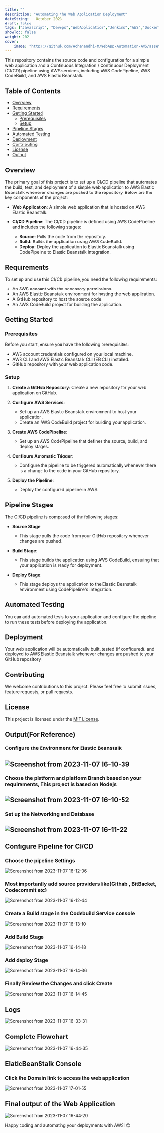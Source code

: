 ```yaml
---
title: ""
description: "Automating the Web Application Deployment"
dateString:   October 2023
draft: false
tags: ["Javascript", "Devops","WebApplication","Jenkins","AWS","Docker","Git","Github"]
showToc: false
weight: 202
cover:
    image: "https://github.com/Achanandhi-M/WebApp-Automation-AWS/assets/110651321/0f01e6a4-af7b-49e0-bf9e-48e66e4456ab"
---
```




This repository contains the source code and configuration for a simple web application and a Continuous Integration / Continuous Deployment (CI/CD) pipeline using AWS services, including AWS CodePipeline, AWS CodeBuild, and AWS Elastic Beanstalk.

## Table of Contents

- [Overview](#overview)
- [Requirements](#requirements)
- [Getting Started](#getting-started)
  - [Prerequisites](#prerequisites)
  - [Setup](#setup)
- [Pipeline Stages](#pipeline-stages)
- [Automated Testing](Testing)
- [Deployment](#deployment)
- [Contributing](#contributing)
- [License](#license)
- [Output](#reference)

## Overview

The primary goal of this project is to set up a CI/CD pipeline that automates the build, test, and deployment of a simple web application to AWS Elastic Beanstalk whenever changes are pushed to the repository. Below are the key components of the project:

- **Web Application**: A simple web application that is hosted on AWS Elastic Beanstalk.

- **CI/CD Pipeline**: The CI/CD pipeline is defined using AWS CodePipeline and includes the following stages:
  - **Source**: Pulls the code from the repository.
  - **Build**: Builds the application using AWS CodeBuild.
  - **Deploy**: Deploy the application to Elastic Beanstalk using CodePipeline to Elastic Beanstalk integration.

## Requirements

To set up and use this CI/CD pipeline, you need the following requirements:

- An AWS account with the necessary permissions.
- An AWS Elastic Beanstalk environment for hosting the web application.
- A GitHub repository to host the source code.
- An AWS CodeBuild project for building the application.

## Getting Started

### Prerequisites

Before you start, ensure you have the following prerequisites:

- AWS account credentials configured on your local machine.
- AWS CLI and AWS Elastic Beanstalk CLI (EB CLI) installed.
- GitHub repository with your web application code.

### Setup

1. **Create a GitHub Repository**: Create a new repository for your web application on GitHub.

2. **Configure AWS Services**:
   - Set up an AWS Elastic Beanstalk environment to host your application.
   - Create an AWS CodeBuild project for building your application.

3. **Create AWS CodePipeline**:
   - Set up an AWS CodePipeline that defines the source, build, and deploy stages.

4. **Configure Automatic Trigger**:
   - Configure the pipeline to be triggered automatically whenever there is a change to the code in your GitHub repository.

5. **Deploy the Pipeline**:
   - Deploy the configured pipeline in AWS.

## Pipeline Stages

The CI/CD pipeline is composed of the following stages:

- **Source Stage**:
  - This stage pulls the code from your GitHub repository whenever changes are pushed.

- **Build Stage**:
  - This stage builds the application using AWS CodeBuild, ensuring that your application is ready for deployment.

- **Deploy Stage**:
  - This stage deploys the application to the Elastic Beanstalk environment using CodePipeline's integration.

## Automated Testing 

You can add automated tests to your application and configure the pipeline to run these tests before deploying the application.

## Deployment

Your web application will be automatically built, tested (if configured), and deployed to AWS Elastic Beanstalk whenever changes are pushed to your GitHub repository.

## Contributing

We welcome contributions to this project. Please feel free to submit issues, feature requests, or pull requests.

## License

This project is licensed under the [MIT License](LICENSE).


## Output(For Reference)

### Configure the Environment for Elastic Beanstalk


## ![Screenshot from 2023-11-07 16-10-39](https://github.com/Achanandhi-M/WebApp-Automation-AWS/assets/110651321/e7cc7696-b963-4e7a-a77e-10c3f53a9f0f)


### Choose the platform and platform Branch based on your requirements, This project is based on Nodejs


## ![Screenshot from 2023-11-07 16-10-52](https://github.com/Achanandhi-M/WebApp-Automation-AWS/assets/110651321/a5309fdb-41fe-46bb-8e36-a38df72af414)


### Set up the Networking and Database 


## ![Screenshot from 2023-11-07 16-11-22](https://github.com/Achanandhi-M/WebApp-Automation-AWS/assets/110651321/947ff0aa-af22-4ae5-a991-7df9dd9b52b2)


## Configure Pipeline for CI/CD 

### Choose the pipeline Settings


![Screenshot from 2023-11-07 16-12-06](https://github.com/Achanandhi-M/WebApp-Automation-AWS/assets/110651321/db6e3371-a68e-4732-b7da-f9bc495663f2)


### Most importantly add source providers like(Github , BitBucket, Codecommit etc) 


![Screenshot from 2023-11-07 16-12-44](https://github.com/Achanandhi-M/WebApp-Automation-AWS/assets/110651321/cfc5c7bb-7d27-421a-80ae-a9af4c1d6615)


### Create a Build stage in the Codebuild Service console


![Screenshot from 2023-11-07 16-13-10](https://github.com/Achanandhi-M/WebApp-Automation-AWS/assets/110651321/a70c80ef-8323-48dd-b9d8-3fadb2c37d1a)


### Add Build Stage

![Screenshot from 2023-11-07 16-14-18](https://github.com/Achanandhi-M/WebApp-Automation-AWS/assets/110651321/5565ea28-bbc9-42c3-9282-e87b4df79799)


### Add deploy Stage

![Screenshot from 2023-11-07 16-14-36](https://github.com/Achanandhi-M/WebApp-Automation-AWS/assets/110651321/16bd02ea-cde0-44a5-9787-5afb0b2fd7bc)


### Finally Review the Changes and click Create


![Screenshot from 2023-11-07 16-14-45](https://github.com/Achanandhi-M/WebApp-Automation-AWS/assets/110651321/5b0bff2a-07bb-437b-943a-b347c6d72ec9)


## Logs


![Screenshot from 2023-11-07 16-33-31](https://github.com/Achanandhi-M/WebApp-Automation-AWS/assets/110651321/5083ec66-b05b-4bc1-9598-6c0e7fe362f9)


## Complete Flowchart

![Screenshot from 2023-11-07 16-44-35](https://github.com/Achanandhi-M/WebApp-Automation-AWS/assets/110651321/9c1b5b87-c9e6-4c87-94ac-45d8120e369a)


## ElaticBeanStalk Console

### Click the Domain link to access the web application


![Screenshot from 2023-11-07 17-01-55](https://github.com/Achanandhi-M/WebApp-Automation-AWS/assets/110651321/e5c196d0-956b-4da9-abc6-ebcff2491f14)



## Final output of the Web Application 


![Screenshot from 2023-11-07 16-44-20](https://github.com/Achanandhi-M/WebApp-Automation-AWS/assets/110651321/709678dc-4ca4-4428-9e35-f7b2e945b85e)



Happy coding and automating your deployments with AWS! 😊
